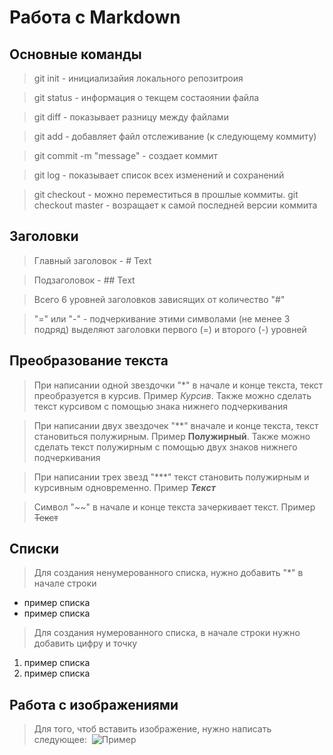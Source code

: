 # Работа с Markdown

## Основные команды

> git init - инициализайия локального репозитроия

> git status - информация о текщем состаоянии файла

> git diff - показывает разницу между файлами

> git add - добавляет файл отслеживание (к следующему коммиту)

> git commit -m "message" - создает коммит

> git log - показывает список всех изменений и сохранений

> git checkout - можно переместиться в прошлые коммиты.
git checkout master - возращает к самой последней версии коммита

## Заголовки

> Главный заголовок - # Text

> Подзаголовок - ## Text

> Всего 6 уровней заголовков зависящих от количество "#"

> "=" или "-" - подчеркивание этими символами (не менее 3 подряд) выделяют заголовки первого (=) и второго (-) уровней

## Преобразование текста

> При написании одной звездочки "*" в начале и конце текста, текст преобразуется в курсив. Пример *Курсив*. Также можно сделать текст курсивом с помощью знака нижнего подчеркивания

> При написании двух звездочек "**" вначале и конце текста, текст становиться полужирным. Пример **Полужирный**. Также можно сделать текст полужирным с помощью двух знаков нижнего подчеркивания

> При написании трех звезд "***" текст становить полужирным и курсивным одновременно. Пример ***Текст***

> Символ "~~" в начале и конце текста зачеркивает текст. Пример ~~Текст~~

## Списки

> Для создания ненумерованного списка, нужно добавить "*" в начале строки

* пример списка
* пример списка

> Для создания нумерованного списка, в начале строки нужно добавить цифру и точку

1. пример списка
2. пример списка

## Работа с изображениями

> Для того, чтоб вставить изображение, нужно написать следующее: ![]()
![Пример](%D0%B8%D0%B7%D0%BE%D0%B1%D1%80%D0%B0%D0%B6%D0%B5%D0%BD%D1%8C%D0%BA%D0%B0.jpg)

